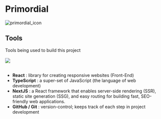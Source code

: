 # Primordial
![primordial_icon](https://github.com/user-attachments/assets/d1862b36-2000-4606-8976-31e302395eec)


## Tools
<p>
  Tools being used to build this project
  <br />
  <br />
  <a href="https://skillicons.dev">
    <img src="https://skillicons.dev/icons?i=ts,react,nextjs,github" />
  </a>
  <br />
  <br />

* **React** : library for creating responsive websites (Front-End)
* **TypeScript** : a super-set of JavaScript (the language of web development)
* **NextJS** : a React framework that enables server-side rendering (SSR), static site generation (SSG), and easy routing for building fast, SEO-friendly web applications.
* **GitHub / Git** : version-control; keeps track of each step in project development
</p>
